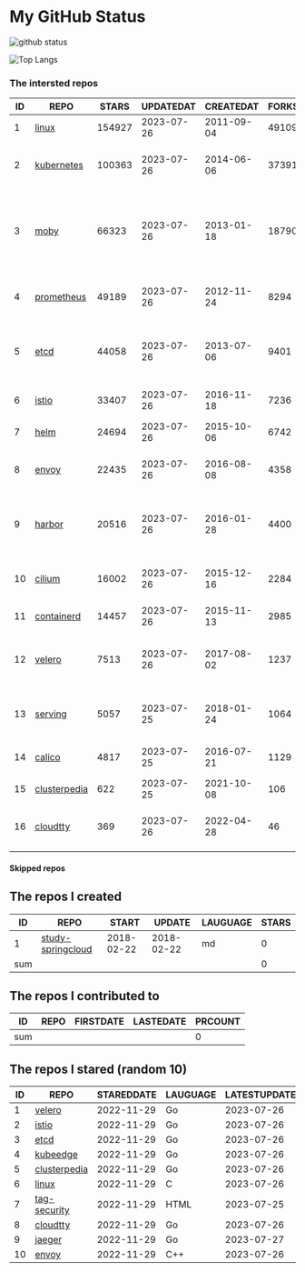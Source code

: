 # My GitHub Status

<img src="https://github-readme-stats-1.yihong0618.vercel.app/api?username=daoqingniu&show_icons=true&&&hide_title=true&count_private=true" alt="github status" />

![Top Langs](https://github-readme-stats-1.yihong0618.vercel.app/api/top-langs/?username=daoqingniu&layout=compact)

<!--START_SECTION:github_repos-->
### The intersted repos
| ID |                              REPO                               | STARS  | UPDATEDAT  | CREATEDAT  | FORKSCOUNT |                                              DESCRIPTIONS                                              |
|----|-----------------------------------------------------------------|--------|------------|------------|------------|--------------------------------------------------------------------------------------------------------|
|  1 | [linux](https://github.com/torvalds/linux)                      | 154927 | 2023-07-26 | 2011-09-04 |      49109 | Linux kernel source tree                                                                               |
|  2 | [kubernetes](https://github.com/kubernetes/kubernetes)          | 100363 | 2023-07-26 | 2014-06-06 |      37391 | Production-Grade Container Scheduling and Management                                                   |
|  3 | [moby](https://github.com/moby/moby)                            |  66323 | 2023-07-26 | 2013-01-18 |      18790 | Moby Project - a collaborative project for the container ecosystem to assemble container-based systems |
|  4 | [prometheus](https://github.com/prometheus/prometheus)          |  49189 | 2023-07-26 | 2012-11-24 |       8294 | The Prometheus monitoring system and time series database.                                             |
|  5 | [etcd](https://github.com/etcd-io/etcd)                         |  44058 | 2023-07-26 | 2013-07-06 |       9401 | Distributed reliable key-value store for the most critical data of a distributed system                |
|  6 | [istio](https://github.com/istio/istio)                         |  33407 | 2023-07-26 | 2016-11-18 |       7236 | Connect, secure, control, and observe services.                                                        |
|  7 | [helm](https://github.com/helm/helm)                            |  24694 | 2023-07-26 | 2015-10-06 |       6742 | The Kubernetes Package Manager                                                                         |
|  8 | [envoy](https://github.com/envoyproxy/envoy)                    |  22435 | 2023-07-26 | 2016-08-08 |       4358 | Cloud-native high-performance edge/middle/service proxy                                                |
|  9 | [harbor](https://github.com/goharbor/harbor)                    |  20516 | 2023-07-26 | 2016-01-28 |       4400 | An open source trusted cloud native registry project that stores, signs, and scans content.            |
| 10 | [cilium](https://github.com/cilium/cilium)                      |  16002 | 2023-07-26 | 2015-12-16 |       2284 | eBPF-based Networking, Security, and Observability                                                     |
| 11 | [containerd](https://github.com/containerd/containerd)          |  14457 | 2023-07-26 | 2015-11-13 |       2985 | An open and reliable container runtime                                                                 |
| 12 | [velero](https://github.com/vmware-tanzu/velero)                |   7513 | 2023-07-26 | 2017-08-02 |       1237 | Backup and migrate Kubernetes applications and their persistent volumes                                |
| 13 | [serving](https://github.com/knative/serving)                   |   5057 | 2023-07-25 | 2018-01-24 |       1064 | Kubernetes-based, scale-to-zero, request-driven compute                                                |
| 14 | [calico](https://github.com/projectcalico/calico)               |   4817 | 2023-07-25 | 2016-07-21 |       1129 | Cloud native networking and network security                                                           |
| 15 | [clusterpedia](https://github.com/clusterpedia-io/clusterpedia) |    622 | 2023-07-25 | 2021-10-08 |        106 | The Encyclopedia of Kubernetes clusters                                                                |
| 16 | [cloudtty](https://github.com/cloudtty/cloudtty)                |    369 | 2023-07-26 | 2022-04-28 |         46 | A Friendly Kubernetes CloudShell (Web Terminal) !                                                      |



#### Skipped repos
<!--END_SECTION:github_repos-->

<!--START_SECTION:my_github-->
## The repos I created
| ID  |                                 REPO                                 |   START    |   UPDATE   | LAUGUAGE | STARS |
|-----|----------------------------------------------------------------------|------------|------------|----------|-------|
|   1 | [study-springcloud](https://github.com/daoqingniu/study-springcloud) | 2018-02-22 | 2018-02-22 | md       |     0 |
| sum |                                                                      |            |            |          |     0 |

## The repos I contributed to
| ID  | REPO | FIRSTDATE | LASTEDATE | PRCOUNT |
|-----|------|-----------|-----------|---------|
| sum |      |           |           |       0 |

## The repos I stared (random 10)
| ID |                              REPO                               | STAREDDATE | LAUGUAGE | LATESTUPDATE |
|----|-----------------------------------------------------------------|------------|----------|--------------|
|  1 | [velero](https://github.com/vmware-tanzu/velero)                | 2022-11-29 | Go       | 2023-07-26   |
|  2 | [istio](https://github.com/istio/istio)                         | 2022-11-29 | Go       | 2023-07-26   |
|  3 | [etcd](https://github.com/etcd-io/etcd)                         | 2022-11-29 | Go       | 2023-07-26   |
|  4 | [kubeedge](https://github.com/kubeedge/kubeedge)                | 2022-11-29 | Go       | 2023-07-26   |
|  5 | [clusterpedia](https://github.com/clusterpedia-io/clusterpedia) | 2022-11-29 | Go       | 2023-07-26   |
|  6 | [linux](https://github.com/torvalds/linux)                      | 2022-11-29 | C        | 2023-07-26   |
|  7 | [tag-security](https://github.com/cncf/tag-security)            | 2022-11-29 | HTML     | 2023-07-25   |
|  8 | [cloudtty](https://github.com/cloudtty/cloudtty)                | 2022-11-29 | Go       | 2023-07-26   |
|  9 | [jaeger](https://github.com/jaegertracing/jaeger)               | 2022-11-29 | Go       | 2023-07-27   |
| 10 | [envoy](https://github.com/envoyproxy/envoy)                    | 2022-11-29 | C++      | 2023-07-26   |

<!--END_SECTION:my_github-->
